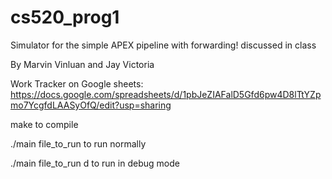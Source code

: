 # cs520_prog1
Simulator for the simple APEX pipeline with forwarding! discussed in class

By Marvin Vinluan and Jay Victoria

Work Tracker on Google sheets: https://docs.google.com/spreadsheets/d/1pbJeZIAFalD5Gfd6pw4D8lTtYZpmo7YcgfdLAASyOfQ/edit?usp=sharing 

make 
to compile 

./main file_to_run 
to run normally

./main file_to_run d
to run in debug mode